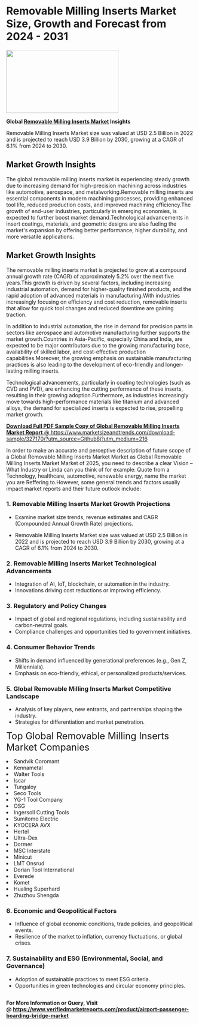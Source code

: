 <H1>Removable Milling Inserts Market Size, Growth and Forecast from 2024 - 2031</H1><img class="aligncenter size-medium wp-image-584254" src="https://thirdeyenews.in/wp-content/uploads/2024/09/Global-Market-Research-300x168.jpeg" alt="" width="300" height="168" /><p><strong>Global&nbsp;<a href="https://www.marketsizeandtrends.com/download-sample/327170/?utm_source=Github8j?utm_medium=216">Removable Milling Inserts Market</a> Insights</strong></p><p>Removable Milling Inserts Market size was valued at USD 2.5 Billion in 2022 and is projected to reach USD 3.9 Billion by 2030, growing at a CAGR of 6.1% from 2024 to 2030.</p><p><h2>Market Growth Insights</h2> <p>The global removable milling inserts market is experiencing steady growth due to increasing demand for high-precision machining across industries like automotive, aerospace, and metalworking.Removable milling inserts are essential components in modern machining processes, providing enhanced tool life, reduced production costs, and improved machining efficiency.The growth of end-user industries, particularly in emerging economies, is expected to further boost market demand.Technological advancements in insert coatings, materials, and geometric designs are also fueling the market's expansion by offering better performance, higher durability, and more versatile applications.</p> <p><a href="#downloadSample"></a></p> <h2>Market Growth Insights</h2> <p>The removable milling inserts market is projected to grow at a compound annual growth rate (CAGR) of approximately 5.2% over the next five years.This growth is driven by several factors, including increasing industrial automation, demand for higher-quality finished products, and the rapid adoption of advanced materials in manufacturing.With industries increasingly focusing on efficiency and cost reduction, removable inserts that allow for quick tool changes and reduced downtime are gaining traction.</p> <p>In addition to industrial automation, the rise in demand for precision parts in sectors like aerospace and automotive manufacturing further supports the market growth.Countries in Asia-Pacific, especially China and India, are expected to be major contributors due to the growing manufacturing base, availability of skilled labor, and cost-effective production capabilities.Moreover, the growing emphasis on sustainable manufacturing practices is also leading to the development of eco-friendly and longer-lasting milling inserts.</p> <p>Technological advancements, particularly in coating technologies (such as CVD and PVD), are enhancing the cutting performance of these inserts, resulting in their growing adoption.Furthermore, as industries increasingly move towards high-performance materials like titanium and advanced alloys, the demand for specialized inserts is expected to rise, propelling market growth.</p> <p><a href="#getMore"></p><p><span class=""><strong>Download Full PDF Sample Copy of Global Removable Milling Inserts Market Report</strong> @ <a href="https://www.marketsizeandtrends.com/download-sample/327170/?utm_source=Github8j?utm_medium=216" target="_blank">https://www.marketsizeandtrends.com/download-sample/327170/?utm_source=Github8j?utm_medium=216</a></span></p><p>In order to make an accurate and perceptive description of future scope of a Global&nbsp;Removable Milling Inserts Market Market as Global&nbsp;Removable Milling Inserts Market Market of 2025, you need to describe a clear Vision &ndash; What Industry or Linda can you think of for example: Quote from a Technology, healthcare, automotive, renewable energy, name the market you are Reffering to.However, some general trends and factors usually impact market reports and their future outlook include:</p><h3>1.&nbsp;<strong>Removable Milling Inserts Market Growth Projections</strong></h3><ul><li>Examine market size trends, revenue estimates and CAGR (Compounded Annual Growth Rate) projections.</li><li><p>Removable Milling Inserts Market size was valued at USD 2.5 Billion in 2022 and is projected to reach USD 3.9 Billion by 2030, growing at a CAGR of 6.1% from 2024 to 2030.</p></li></ul><h3>2.&nbsp;<strong>Removable Milling Inserts Market Technological Advancements</strong></h3><ul><li>Integration of AI, IoT, blockchain, or automation in the industry.</li><li>Innovations driving cost reductions or improving efficiency.</li></ul><h3>3.&nbsp;<strong>Regulatory and Policy Changes</strong></h3><ul><li>Impact of global and regional regulations, including sustainability and carbon-neutral goals.</li><li>Compliance challenges and opportunities tied to government initiatives.</li></ul><h3>4.&nbsp;<strong>Consumer Behavior Trends</strong></h3><ul><li>Shifts in demand influenced by generational preferences (e.g., Gen Z, Millennials).</li><li>Emphasis on eco-friendly, ethical, or personalized products/services.</li></ul><h3>5.&nbsp;<strong>Global Removable Milling Inserts Market Competitive Landscape</strong></h3><ul><li>Analysis of key players, new entrants, and partnerships shaping the industry.</li><li>Strategies for differentiation and market penetration.</li></ul><p data-pm-slice="1 1 []"><span style="color: inherit; font-family: inherit; font-size: 25px;">Top Global Removable Milling Inserts Market Companies</span></p><div class="" data-test-id=""><p><li>Sandvik Coromant</li><li> Kennametal</li><li> Walter Tools</li><li> Iscar</li><li> Tungaloy</li><li> Seco Tools</li><li> YG-1 Tool Company</li><li> OSG</li><li> Ingersoll Cutting Tools</li><li> Sumitomo Electric</li><li> KYOCERA AVX</li><li> Hertel</li><li> Ultra-Dex</li><li> Dormer</li><li> MSC Interstate</li><li> Minicut</li><li> LMT Onsrud</li><li> Dorian Tool lnternational</li><li> Everede</li><li> Komet</li><li> Hualing Superhard</li><li> Zhuzhou Shengda</li></p></div><h3>6.&nbsp;<strong>Economic and Geopolitical Factors</strong></h3><ul><li>Influence of global economic conditions, trade policies, and geopolitical events.</li><li>Resilience of the market to inflation, currency fluctuations, or global crises.</li></ul><h3>7.&nbsp;<strong>Sustainability and ESG (Environmental, Social, and Governance)</strong></h3><ul><li>Adoption of sustainable practices to meet ESG criteria.</li><li>Opportunities in green technologies and circular economy principles.</li></ul><h2><strong style="font-size: 14px;">For More Information or Query, Visit @&nbsp;</strong><a style="background-color: #ffffff; font-size: 14px;" href="https://www.marketsizeandtrends.com/report/removable-milling-inserts-market/" target="_blank">https://www.verifiedmarketreports.com/product/airport-passenger-boarding-bridge-market</a></h2>